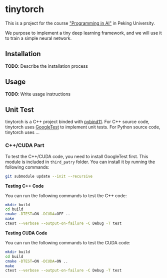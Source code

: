 # tinytorch

This is a project for the course ["Programming in AI"](https://pkuprogramminginai.github.io/Labs-Documentation/#/) in Peking University.

We purpose to implement a tiny deep learning framework, and we will use it to train a simple neural network.

## Installation

**TODO**: Describe the installation process

## Usage

**TODO**: Write usage instructions

## Unit Test

tinytorch is a C++ project binded with [pybind11](https://github.com/pybind/pybind11). For C++ source code, tinytorch uses [GoogleTest](https://github.com/google/googletest) to implement unit tests. For Python source code, tinytorch uses ...

### C++/CUDA Part

To test the C++/CUDA code, you need to install GoogleTest first. This module is included in `third_patry` folder. You can install it by running the following commands:

```bash
git submodule update --init --recursive
```

**Testing C++ Code**

You can run the following commands to test the C++ code:

```bash
mkdir build
cd build
cmake -DTEST=ON -DCUDA=OFF ..
make
ctest --verbose --output-on-failure -C Debug -T test
```

**Testing CUDA Code**

You can run the following commands to test the CUDA code:

```bash
mkdir build
cd build
cmake -DTEST=ON -DCUDA=ON ..
make
ctest --verbose --output-on-failure -C Debug -T test
```